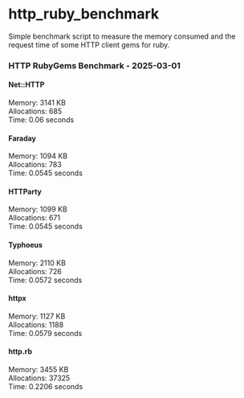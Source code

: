 # http_ruby_benchmark

Simple benchmark script to measure the memory consumed and the request time of some HTTP client gems for ruby.

<!-- benchmark-results -->

### HTTP RubyGems Benchmark - 2025-03-01
#### Net::HTTP
Memory: 3141 KB <br />Allocations: 685 <br />Time: 0.06 seconds 
#### Faraday
Memory: 1094 KB <br />Allocations: 783 <br />Time: 0.0545 seconds 
#### HTTParty
Memory: 1099 KB <br />Allocations: 671 <br />Time: 0.0545 seconds 
#### Typhoeus
Memory: 2110 KB <br />Allocations: 726 <br />Time: 0.0572 seconds 
#### httpx
Memory: 1127 KB <br />Allocations: 1188 <br />Time: 0.0579 seconds 
#### http.rb
Memory: 3455 KB <br />Allocations: 37325 <br />Time: 0.2206 seconds 
